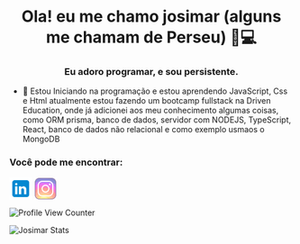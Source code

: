 <h1 align="center">Ola! eu me chamo josimar (alguns me chamam de Perseu) 👨💻</h1>
<h3 align="center">Eu adoro programar, e sou persistente.</h3>

- 📖 Estou Iniciando na programação e estou aprendendo JavaScript, Css e Html atualmente estou fazendo um bootcamp fullstack na Driven Education, onde já adicionei aos meu conhecimento algumas coisas, como ORM prisma, banco de dados, servidor com NODEJS, TypeScript, React, banco de dados não relacional e como exemplo usmaos o MongoDB

<h3 align="left">Você pode me encontrar:</h3>
<p align="left">
<a href="https://www.linkedin.com/in/josimar-cruz-souza-a669a3218/" target="_blank"><img align="center" src="./Icon/linkedin.png" alt="Josimar" height="40" width="40" ></a>
<a href="https://www.instagram.com/sir_perseu/?hl=pt-br" target="_blank"><img align="center" src="./Icon/instagram.png" alt="Josimar" height="40" width="40" ></a>

![Profile View Counter](https://komarev.com/ghpvc/?username=perseu120)


![Josimar Stats](https://github-readme-stats.vercel.app/api/top-langs/?username=perseu120&theme=dracula)



<!--
**perseu120/perseu120** is a ✨ _special_ ✨ repository because its `README.md` (this file) appears on your GitHub profile.

Here are some ideas to get you started:

- 🔭 I’m currently working on ...
- 🌱 I’m currently learning ...
- 👯 I’m looking to collaborate on ...
- 🤔 I’m looking for help with ...
- 💬 Ask me about ...
- 📫 How to reach me: ...
- 😄 Pronouns: ...
- ⚡ Fun fact: ...
-->
